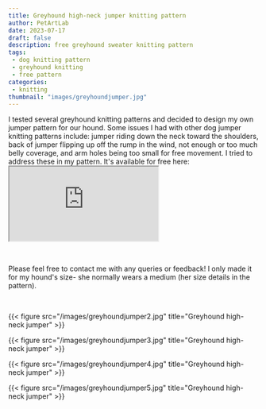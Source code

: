 ```yaml
---
title: Greyhound high-neck jumper knitting pattern
author: PetArtLab
date: 2023-07-17
draft: false
description: free greyhound sweater knitting pattern
tags:
 - dog knitting pattern
 - greyhound knitting
 - free pattern
categories:
 - knitting
thumbnail: "images/greyhoundjumper.jpg"
---
```

 
I tested several greyhound knitting patterns and decided to design my own jumper pattern for our hound. Some issues I had with other dog jumper knitting patterns include: jumper riding down the neck toward the shoulders, back of jumper flipping up off the rump in the wind, not enough or too much belly coverage, and arm holes being too small for free movement. I tried to address these in my pattern. It's available for free here: <iframe src="https://docs.google.com/document/d/e/2PACX-1vQdZ6ewkaS-c0mWUWisI8wIee4zjv5BHzGf3KbCcvfZI73bncSA-kzrw7Dyyo418iXw1ZIMYy2qKmsa/pub?embedded=true"></iframe>

<br>

Please feel free to contact me with any queries or feedback! I only made it for my hound's size- she normally wears a medium (her size details in the pattern).

<br>

{{< figure src="/images/greyhoundjumper2.jpg" title="Greyhound high-neck jumper" >}}

{{< figure src="/images/greyhoundjumper3.jpg" title="Greyhound high-neck jumper" >}}

{{< figure src="/images/greyhoundjumper4.jpg" title="Greyhound high-neck jumper" >}}

{{< figure src="/images/greyhoundjumper5.jpg" title="Greyhound high-neck jumper" >}}

<br>

